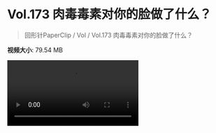# Vol.173 肉毒毒素对你的脸做了什么？

> 回形针PaperClip / Vol / Vol.173 肉毒毒素对你的脸做了什么？

**视频大小**: 79.54 MB

<div class="video"><video src="https://file.hsyhx.top/video/PaperClip/Vol/173.mp4" controls preload>🤔 您的浏览器不支持 video 标签</video></div>